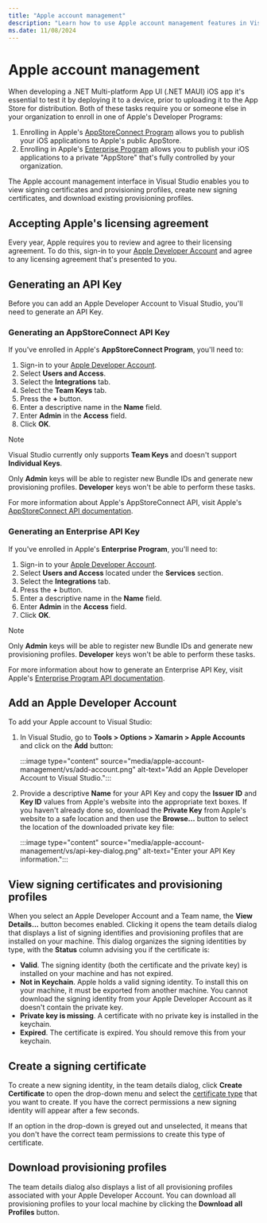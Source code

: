 ```yaml
---
title: "Apple account management"
description: "Learn how to use Apple account management features in Visual Studio."
ms.date: 11/08/2024
---
```


# Apple account management

When developing a .NET Multi-platform App UI (.NET MAUI) iOS app it's essential to test it by deploying it to a device, prior to uploading it to the App Store for distribution. Both of these tasks require you or someone else in your organization to enroll in one of Apple's Developer Programs:

1. Enrolling in Apple's [AppStoreConnect Program](https://developer.apple.com/programs/enroll) allows you to publish your iOS applications to Apple's public AppStore.
2. Enrolling in Apple's [Enterprise Program](https://developer.apple.com/programs/enterprise/) allows you to publish your iOS applications to a private "AppStore" that's fully controlled by your organization.

The Apple account management interface in Visual Studio enables you to view signing certificates and provisioning profiles, create new signing certificates, and download existing provisioning profiles.

## Accepting Apple's licensing agreement

Every year, Apple requires you to review and agree to their licensing agreement. To do this, sign-in to your [Apple Developer Account](https://developer.apple.com/account/) and agree to any licensing agreement that's presented to you.

## Generating an API Key

Before you can add an Apple Developer Account to Visual Studio, you'll need to generate an API Key.

### Generating an AppStoreConnect API Key

If you've enrolled in Apple's **AppStoreConnect Program**, you'll need to:

1. Sign-in to your [Apple Developer Account](https://appstoreconnect.apple.com).
2. Select **Users and Access**.
3. Select the **Integrations** tab.
4. Select the **Team Keys** tab.
5. Press the **+** button.
6. Enter a descriptive name in the **Name** field.
7. Enter **Admin** in the **Access** field.
8. Click **OK**.

> [!NOTE]
> Visual Studio currently only supports **Team Keys** and doesn't support **Individual Keys**.
>
> Only **Admin** keys will be able to register new Bundle IDs and generate new provisioning profiles. **Developer** keys won't be able to perform these tasks.
>
> For more information about Apple's AppStoreConnect API, visit Apple's [AppStoreConnect API documentation](https://developer.apple.com/documentation/appstoreconnectapi).

### Generating an Enterprise API Key

If you've enrolled in Apple's **Enterprise Program**, you'll need to:

1. Sign-in to your [Apple Developer Account](https://developer.apple.com/account).
2. Select **Users and Access** located under the **Services** section.
3. Select the **Integrations** tab.
4. Press the **+** button.
5. Enter a descriptive name in the **Name** field.
6. Enter **Admin** in the **Access** field.
7. Click **OK**.

> [!NOTE]
> Only **Admin** keys will be able to register new Bundle IDs and generate new provisioning profiles. **Developer** keys won't be able to perform these tasks.
>
> For more information about how to generate an Enterprise API Key, visit Apple's [Enterprise Program API documentation](https://developer.apple.com/documentation/enterpriseprogramapi).

## Add an Apple Developer Account

To add your Apple account to Visual Studio:

1. In Visual Studio, go to **Tools > Options > Xamarin > Apple Accounts** and click on the **Add** button:

    :::image type="content" source="media/apple-account-management/vs/add-account.png" alt-text="Add an Apple Developer Account to Visual Studio.":::

1. Provide a descriptive **Name** for your API Key and copy the **Issuer ID** and **Key ID** values from Apple's website into the appropriate text boxes. If you haven't already done so, download the **Private Key** from Apple's website to a safe location and then use the **Browse...** button to select the location of the downloaded private key file:

    :::image type="content" source="media/apple-account-management/vs/api-key-dialog.png" alt-text="Enter your API Key information.":::

## View signing certificates and provisioning profiles

When you select an Apple Developer Account and a Team name, the **View Details...** button becomes enabled. Clicking it opens the team details dialog that displays a list of signing identifies and provisioning profiles that are installed on your machine. This dialog organizes the signing identities by type, with the **Status** column advising you if the certificate is:

- **Valid**. The signing identity (both the certificate and the private key) is installed on your machine and has not expired.
- **Not in Keychain**. Apple holds a valid signing identity. To install this on your machine, it must be exported from another machine. You cannot download the signing identity from your Apple Developer Account as it doesn't contain the private key.
- **Private key is missing**. A certificate with no private key is installed in the keychain.
- **Expired**. The certificate is expired. You should remove this from your keychain.

## Create a signing certificate

To create a new signing identity, in the team details dialog, click **Create Certificate** to open the drop-down menu and select the [certificate type](https://help.apple.com/xcode/mac/current/#/dev80c6204ec) that you want to create. If you have the correct permissions a new signing identity will appear after a few seconds.

If an option in the drop-down is greyed out and unselected, it means that you don't have the correct team permissions to create this type of certificate.

## Download provisioning profiles

The team details dialog also displays a list of all provisioning profiles associated with your Apple Developer Account. You can download all provisioning profiles to your local machine by clicking the **Download all Profiles** button.
